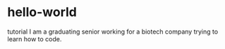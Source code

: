 # hello-world
tutorial
I am a graduating senior working for a biotech company trying to learn how to code.
